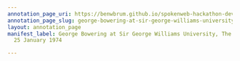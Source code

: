 ```yaml
---
annotation_page_uri: https://benwbrum.github.io/spokenweb-hackathon-development-noterms/annotations/george-bowering-at-sir-george-williams-university-the-poetry-series-25-january-1974-canvas-1-audience-member-2.json
annotation_page_slug: george-bowering-at-sir-george-williams-university-the-poetry-series-25-january-1974-canvas-1-audience-member-2
layout: annotation_page
manifest_label: George Bowering at Sir George Williams University, The Poetry Series,
  25 January 1974

---
```

